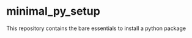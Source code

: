 minimal_py_setup
================

This repository contains the bare essentials to install a python package
